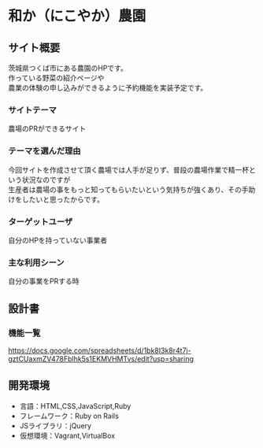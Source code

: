 # 和か（にこやか）農園

## サイト概要
茨城県つくば市にある農園のHPです。  
作っている野菜の紹介ページや  
農業の体験の申し込みができるように予約機能を実装予定です。

### サイトテーマ
農場のPRができるサイト

### テーマを選んだ理由
今回サイトを作成させて頂く農場では人手が足りず、普段の農場作業で精一杯という状況なのですが  
生産者は農場の事をもっと知ってもらいたいという気持ちが強くあり、その手助けをしたいと思ったからです。

### ターゲットユーザ
自分のHPを持っていない事業者

### 主な利用シーン
自分の事業をPRする時

## 設計書

### 機能一覧
https://docs.google.com/spreadsheets/d/1bk8I3k8r4t7j-gztCUaxmZV478Fblhk5s1EKMVHMTvs/edit?usp=sharing

## 開発環境
- 言語：HTML,CSS,JavaScript,Ruby
- フレームワーク：Ruby on Rails
- JSライブラリ：jQuery
- 仮想環境：Vagrant,VirtualBox
